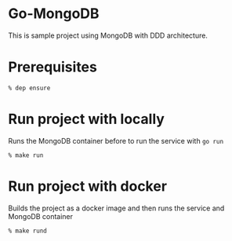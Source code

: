 # Go-MongoDB
This is sample project using MongoDB with DDD architecture.

# Prerequisites

```
% dep ensure
```

# Run project with locally 
Runs the MongoDB container before to run the service with `go run`
```
% make run
```

# Run project with docker 
Builds the project as a docker image and then runs the service and MongoDB container  
```
% make rund
```